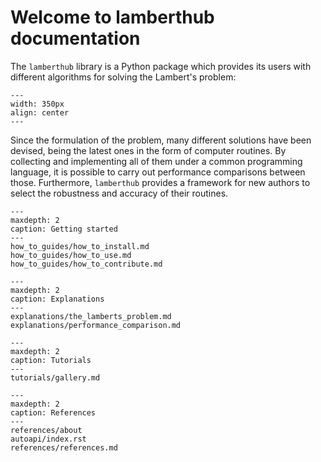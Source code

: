 # Welcome to lamberthub documentation

The `lamberthub` library is a Python package which provides its users with
different algorithms for solving the Lambert's problem:

```{figure} _static/lamberts_problem_geometry.png
---
width: 350px
align: center
---
```

Since the formulation of the problem, many different solutions have been
devised, being the latest ones in the form of computer routines. By collecting
and implementing all of them under a common programming language, it is possible
to carry out performance comparisons between those. Furthermore, `lamberthub`
provides a framework for new authors to select the robustness and accuracy of
their routines.


```{toctree}
---
maxdepth: 2
caption: Getting started
---
how_to_guides/how_to_install.md
how_to_guides/how_to_use.md
how_to_guides/how_to_contribute.md
```

```{toctree}
---
maxdepth: 2
caption: Explanations
---
explanations/the_lamberts_problem.md
explanations/performance_comparison.md
```

```{toctree}
---
maxdepth: 2
caption: Tutorials
---
tutorials/gallery.md
```

```{toctree}
---
maxdepth: 2
caption: References
---
references/about
autoapi/index.rst
references/references.md
```
